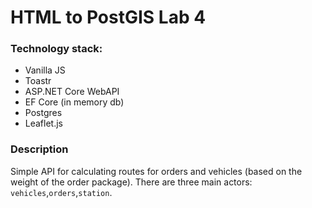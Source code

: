 # HTML to PostGIS Lab 4

### Technology stack:
- Vanilla JS
- Toastr
- ASP.NET Core WebAPI
- EF Core (in memory db)
- Postgres
- Leaflet.js 

### Description
Simple API for calculating routes for orders and vehicles (based on the weight of the order package). There are three main actors: `vehicles`,`orders`,`station`.

